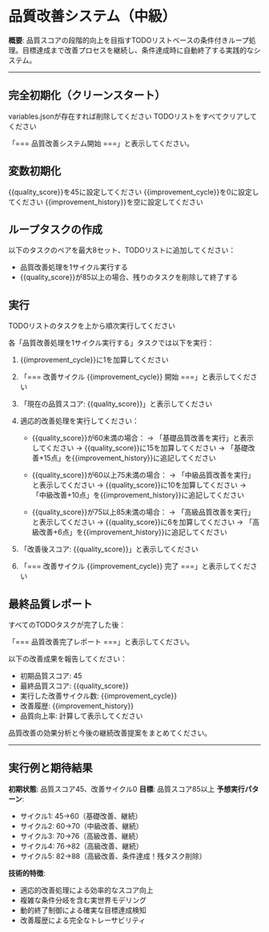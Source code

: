 # 品質改善システム（中級）

**概要**: 品質スコアの段階的向上を目指すTODOリストベースの条件付きループ処理。目標達成まで改善プロセスを継続し、条件達成時に自動終了する実践的なシステム。

---

## 完全初期化（クリーンスタート）

variables.jsonが存在すれば削除してください
TODOリストをすべてクリアしてください

「=== 品質改善システム開始 ===」と表示してください。

## 変数初期化

{{quality_score}}を45に設定してください
{{improvement_cycle}}を0に設定してください
{{improvement_history}}を空に設定してください

## ループタスクの作成

以下のタスクのペアを最大8セット、TODOリストに追加してください：
- 品質改善処理を1サイクル実行する
- {{quality_score}}が85以上の場合、残りのタスクを削除して終了する

## 実行

TODOリストのタスクを上から順次実行してください

各「品質改善処理を1サイクル実行する」タスクでは以下を実行：

1. {{improvement_cycle}}に1を加算してください
2. 「=== 改善サイクル {{improvement_cycle}} 開始 ===」と表示してください
3. 「現在の品質スコア: {{quality_score}}」と表示してください

4. 適応的改善処理を実行してください：
   - {{quality_score}}が60未満の場合：
     → 「基礎品質改善を実行」と表示してください
     → {{quality_score}}に15を加算してください
     → 「基礎改善+15点」を{{improvement_history}}に追記してください
   
   - {{quality_score}}が60以上75未満の場合：
     → 「中級品質改善を実行」と表示してください
     → {{quality_score}}に10を加算してください
     → 「中級改善+10点」を{{improvement_history}}に追記してください
   
   - {{quality_score}}が75以上85未満の場合：
     → 「高級品質改善を実行」と表示してください
     → {{quality_score}}に6を加算してください
     → 「高級改善+6点」を{{improvement_history}}に追記してください

5. 「改善後スコア: {{quality_score}}」と表示してください
6. 「=== 改善サイクル {{improvement_cycle}} 完了 ===」と表示してください

## 最終品質レポート

すべてのTODOタスクが完了した後：

「=== 品質改善完了レポート ===」と表示してください。

以下の改善成果を報告してください：
- 初期品質スコア: 45
- 最終品質スコア: {{quality_score}}
- 実行した改善サイクル数: {{improvement_cycle}}
- 改善履歴: {{improvement_history}}
- 品質向上率: 計算して表示してください

品質改善の効果分析と今後の継続改善提案をまとめてください。

---

## 実行例と期待結果

**初期状態**: 品質スコア45、改善サイクル0
**目標**: 品質スコア85以上
**予想実行パターン**: 
- サイクル1: 45→60（基礎改善、継続）
- サイクル2: 60→70（中級改善、継続）
- サイクル3: 70→76（高級改善、継続）
- サイクル4: 76→82（高級改善、継続）
- サイクル5: 82→88（高級改善、条件達成！残タスク削除）

**技術的特徴**: 
- 適応的改善処理による効率的なスコア向上
- 複雑な条件分岐を含む実世界モデリング
- 動的終了制御による確実な目標達成検知
- 改善履歴による完全なトレーサビリティ
